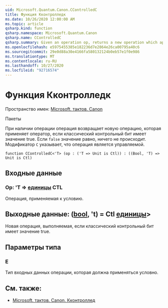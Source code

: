 ```yaml
---
uid: Microsoft.Quantum.Canon.CControlledC
title: Функция Кконтролледк
ms.date: 10/26/2020 12:00:00 AM
ms.topic: article
qsharp.kind: function
qsharp.namespace: Microsoft.Quantum.Canon
qsharp.name: CControlledC
qsharp.summary: Given an operation op, returns a new operation which applies the op if a classical control bit is true. If `false`, nothing happens. The modifier `C` indicates that the operation is controllable.
ms.openlocfilehash: e5975455385e182236d7e2864e26ca00795a40c6
ms.sourcegitcommit: 29e0d88a30e4166fa580132124b0eb57e1f0e986
ms.translationtype: MT
ms.contentlocale: ru-RU
ms.lasthandoff: 10/27/2020
ms.locfileid: "92716574"
---
```

# <a name="ccontrolledc-function"></a>Функция Кконтролледк

Пространство имен: [Microsoft. тактов. Canon](xref:Microsoft.Quantum.Canon)

Пакеты [](https://nuget.org/packages/)


При наличии операции операция возвращает новую операцию, которая применяет оператор, если классический контрольный бит имеет значение true. Если `false` значение равно, ничего не происходит.
Модификатор `C` указывает, что операция является управляемой.

```qsharp
function CControlledC<'T> (op : ('T => Unit is Ctl)) : ((Bool, 'T) => Unit is Ctl)
```


## <a name="input"></a>Входные данные

### <a name="op--t--unit-ctl"></a>Op: 'T => [единицы](xref:microsoft.quantum.lang-ref.unit) CTL

Операция, применяемая к условию.



## <a name="output--boolt--unit-ctl"></a>Выходные данные: ([bool](xref:microsoft.quantum.lang-ref.bool), 't) = Ctl [единицы](xref:microsoft.quantum.lang-ref.unit)>

Новая операция, выполняемая, если классический контрольный бит имеет значение true.

## <a name="type-parameters"></a>Параметры типа

### <a name="t"></a>Е

Тип входных данных операции, которая должна применяться условно.

## <a name="see-also"></a>См. также:

- [Microsoft. тактов. Canon. Кконтроллед](xref:Microsoft.Quantum.Canon.CControlled)